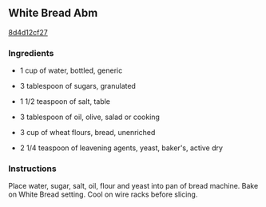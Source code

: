 ## White Bread Abm

[8d4d12cf27](http://www.food.com/recipe/white-bread-abm-367136)

### Ingredients

 - 1 cup of water, bottled, generic

 - 3 tablespoon of sugars, granulated

 - 1 1/2 teaspoon of salt, table

 - 3 tablespoon of oil, olive, salad or cooking

 - 3 cup of wheat flours, bread, unenriched

 - 2 1/4 teaspoon of leavening agents, yeast, baker's, active dry

### Instructions

Place water, sugar, salt, oil, flour and yeast into pan of bread machine. Bake on White Bread setting. Cool on wire racks before slicing.